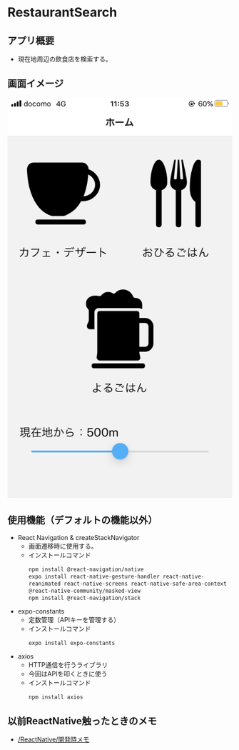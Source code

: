 # RestaurantSearch
## アプリ概要
* 現在地周辺の飲食店を検索する。

## 画面イメージ
![ios.png](./ios.png)

## 使用機能（デフォルトの機能以外）
* React Navigation & createStackNavigator
    * 画面遷移時に使用する。
    * インストールコマンド
        ```
        npm install @react-navigation/native
        expo install react-native-gesture-handler react-native-reanimated react-native-screens react-native-safe-area-context @react-native-community/masked-view
        npm install @react-navigation/stack
        ```
* expo-constants
    * 定数管理（APIキーを管理する）
    * インストールコマンド
        ```
        expo install expo-constants
        ```
* axios
    * HTTP通信を行うライブラリ
    * 今回はAPIを叩くときに使う
    * インストールコマンド
        ```
        npm install axios
        ```

## 以前ReactNative触ったときのメモ
* [/ReactNative/開発時メモ](https://www.atsumare-senomori.com/5f03d83da681a0335d44dc1a)
